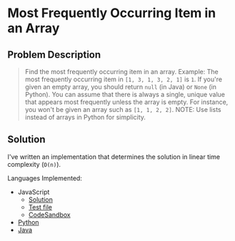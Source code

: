 # Most Frequently Occurring Item in an Array

## Problem Description

> Find the most frequently occurring item in an array.
> Example: The most frequently occurring item in `[1, 3, 1, 3, 2, 1]` is `1`.
> If you're given an empty array, you should return `null` (in Java) or `None` (in Python).
> You can assume that there is always a single, unique value that appears most frequently unless the array is empty. For instance, you won't be given an array such as `[1, 1, 2, 2]`.
> NOTE: Use lists instead of arrays in Python for simplicity.

## Solution

I've written an implementation that determines the solution in linear time complexity (`O(n)`).

Languages Implemented:

- JavaScript
  - [Solution](./solution.js)
  - [Test file](./checkSolution.test.js)
  - [CodeSandbox](https://codesandbox.io/s/y3r1m4q83z?autoresize=1&fontsize=14&hidenavigation=1&previewwindow=tests)
- [Python](solution.py)
- [Java](solution.java)
